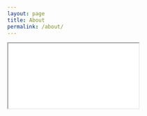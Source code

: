 ```yaml
---
layout: page
title: About
permalink: /about/
---
```

<iframe src="/assets/mortamet_resume_2022.pdf"></iframe>
